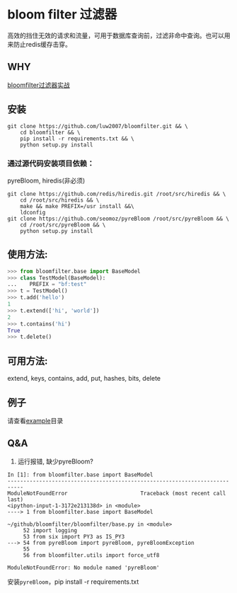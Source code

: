 # bloom filter 过滤器
高效的挡住无效的请求和流量，可用于数据库查询前，过滤非命中查询。也可以用来防止redis缓存击穿。

## WHY
[bloomfilter过滤器实战](doc/bloomfilter_in_action.md)

## 安装
```shell
git clone https://github.com/luw2007/bloomfilter.git && \
    cd bloomfilter && \
    pip install -r requirements.txt && \
    python setup.py install
```

### 通过源代码安装项目依赖：
pyreBloom, hiredis(非必须)
```shell
git clone https://github.com/redis/hiredis.git /root/src/hiredis && \
    cd /root/src/hiredis && \
    make && make PREFIX=/usr install &&\
    ldconfig
git clone https://github.com/seomoz/pyreBloom /root/src/pyreBloom && \
    cd /root/src/pyreBloom && \
    python setup.py install
```

## 使用方法:
```python
>>> from bloomfilter.base import BaseModel
>>> class TestModel(BaseModel):
...    PREFIX = "bf:test"
>>> t = TestModel()
>>> t.add('hello')
1
>>> t.extend(['hi', 'world'])
2
>>> t.contains('hi')
True
>>> t.delete()
```
## 可用方法:
extend, keys, contains, add, put, hashes, bits, delete

## 例子
请查看[example](examples)目录


## Q&A
1. 运行报错, 缺少pyreBloom?
```
In [1]: from bloomfilter.base import BaseModel
---------------------------------------------------------------------------
ModuleNotFoundError                       Traceback (most recent call last)
<ipython-input-1-3172e213138d> in <module>
----> 1 from bloomfilter.base import BaseModel

~/github/bloomfilter/bloomfilter/base.py in <module>
     52 import logging
     53 from six import PY3 as IS_PY3
---> 54 from pyreBloom import pyreBloom, pyreBloomException
     55
     56 from bloomfilter.utils import force_utf8

ModuleNotFoundError: No module named 'pyreBloom'
```
安装`pyreBloom`，pip install -r requirements.txt
